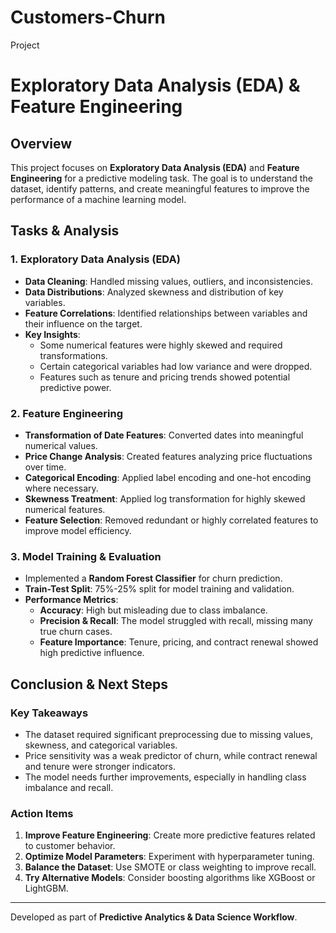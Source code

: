 # Customers-Churn
Project
# Exploratory Data Analysis (EDA) & Feature Engineering

## Overview
This project focuses on **Exploratory Data Analysis (EDA)** and **Feature Engineering** for a predictive modeling task. The goal is to understand the dataset, identify patterns, and create meaningful features to improve the performance of a machine learning model.

## Tasks & Analysis
### **1. Exploratory Data Analysis (EDA)**
- **Data Cleaning**: Handled missing values, outliers, and inconsistencies.
- **Data Distributions**: Analyzed skewness and distribution of key variables.
- **Feature Correlations**: Identified relationships between variables and their influence on the target.
- **Key Insights**:
  - Some numerical features were highly skewed and required transformations.
  - Certain categorical variables had low variance and were dropped.
  - Features such as tenure and pricing trends showed potential predictive power.

### **2. Feature Engineering**
- **Transformation of Date Features**: Converted dates into meaningful numerical values.
- **Price Change Analysis**: Created features analyzing price fluctuations over time.
- **Categorical Encoding**: Applied label encoding and one-hot encoding where necessary.
- **Skewness Treatment**: Applied log transformation for highly skewed numerical features.
- **Feature Selection**: Removed redundant or highly correlated features to improve model efficiency.

### **3. Model Training & Evaluation**
- Implemented a **Random Forest Classifier** for churn prediction.
- **Train-Test Split**: 75%-25% split for model training and validation.
- **Performance Metrics**:
  - **Accuracy**: High but misleading due to class imbalance.
  - **Precision & Recall**: The model struggled with recall, missing many true churn cases.
  - **Feature Importance**: Tenure, pricing, and contract renewal showed high predictive influence.

## Conclusion & Next Steps
### **Key Takeaways**
- The dataset required significant preprocessing due to missing values, skewness, and categorical variables.
- Price sensitivity was a weak predictor of churn, while contract renewal and tenure were stronger indicators.
- The model needs further improvements, especially in handling class imbalance and recall.

### **Action Items**
1. **Improve Feature Engineering**: Create more predictive features related to customer behavior.
2. **Optimize Model Parameters**: Experiment with hyperparameter tuning.
3. **Balance the Dataset**: Use SMOTE or class weighting to improve recall.
4. **Try Alternative Models**: Consider boosting algorithms like XGBoost or LightGBM.

---
Developed as part of **Predictive Analytics & Data Science Workflow**.

